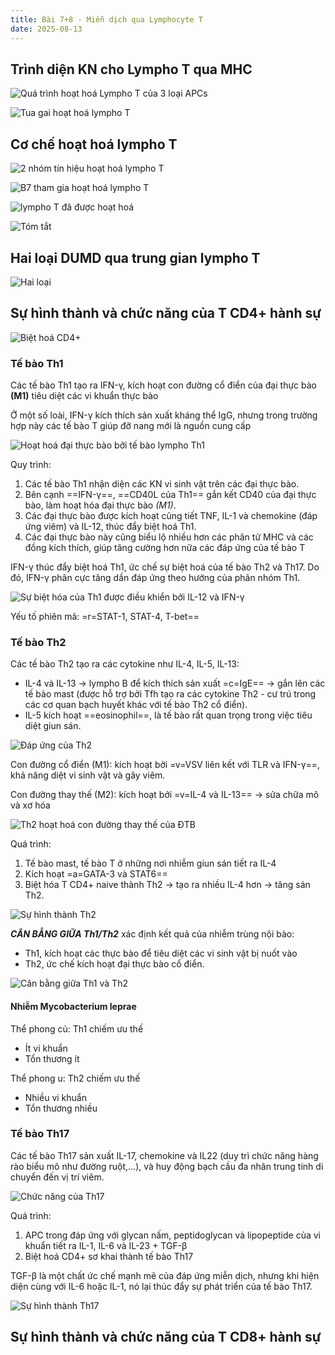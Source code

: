 ```yaml
---
title: Bài 7+8 - Miễn dịch qua Lymphocyte T
date: 2025-08-13
---
```

## Trình diện KN cho Lympho T qua MHC

![Quá trình hoạt hoá Lympho T của 3 loại APCs](/y2/mddc/7-8-apc-hoathoa-t.png)

![Tua gai hoạt hoá lympho T](/y2/mddc/7-8-tua-gai-hoathoa-t.png)

## Cơ chế hoạt hoá lympho T

![2 nhóm tín hiệu hoạt hoá lympho T](/y2/mddc/7-8-tinhieu-hoathoa-t.jpeg)

![B7 tham gia hoạt hoá lympho T](/y2/mddc/7-8-b7-hoathoa-t.png)

![lympho T đã được hoạt hoá](/y2/mddc/7-8-quatrinh-hoathoa-t.png)

![Tóm tắt](/y2/mddc/7-8-tomtat-hoathoa-t.png)

## Hai loại DUMD qua trung gian lympho T

![Hai loại](/y2/mddc/7-8-dapung-cd4-cd8.png)

## Sự hình thành và chức năng của T CD4+ hành sự

![Biệt hoá CD4+](/y2/mddc/7-8-biethoa-cd4.png)
<!-- markdownlint-disable MD018 -->

### Tế bào Th1

Các tế bào Th1 tạo ra IFN-γ, kích hoạt con đường cổ điển của đại thực bào **(M1)** tiêu diệt các vi khuẩn thực bào

Ở một số loài, IFN-γ kích thích sản xuất kháng thể IgG, nhưng trong trường hợp này các tế bào T giúp đỡ nang mới là nguồn cung cấp

![Hoạt hoá đại thực bào bởi tế bào lympho Th1](/y2/mddc/7-8-dtb-dapung-th1.png)

Quy trình:

1. Các tế bào Th1 nhận diện các KN vi sinh vật trên các đại thực bào.
2. Bên cạnh ==IFN-γ==, ==CD40L của Th1== gắn kết CD40 của đại thực bào, làm hoạt hóa đại thực bào *(M1)*.
3. Các đại thực bào được kích hoạt cũng tiết TNF, IL-1 và chemokine (đáp ứng viêm) và IL-12, thúc đẩy biệt hoá Th1.
4. Các đại thực bào này cũng biểu lộ nhiều hơn các phân tử MHC và các đồng kích thích, giúp tăng cường hơn nữa các đáp ứng của tế bào T

IFN-γ thúc đẩy biệt hoá Th1, ức chế sự biệt hoá của tế bào Th2 và Th17.
Do đó, IFN-γ phân cực tăng dần đáp ứng theo hướng của phân nhóm Th1.

![Sự biệt hóa của Th1 được điều khiển bởi IL-12 và IFN-γ](/y2/mddc/7-8-th1-cytokin.png)

Yếu tố phiên mã: =r=STAT-1, STAT-4, T-bet==

### Tế bào Th2

Các tế bào Th2 tạo ra các cytokine như IL-4, IL-5, IL-13:

- IL-4 và IL-13 -> lympho B để kích thích sản xuất =c=IgE== -> gắn lên các tế bào mast (được hỗ trợ bởi Tfh tạo ra các cytokine Th2 - cư trú trong các cơ quan bạch huyết khác với tế bào Th2 cổ điển).
- IL-5 kích hoạt ==eosinophil==, là tế bào rất quan trọng trong việc tiêu diệt giun sán.

![Đáp ứng của Th2](/y2/mddc/7-8-dapung-th2.png)

Con đường cổ điển (M1): kích hoạt bởi =v=VSV liên kết với TLR và IFN-γ==, khả năng diệt vi sinh vật và gây viêm.

Con đường thay thế (M2): kích hoạt bởi =v=IL-4 và IL-13== -> sửa chữa mô và xơ hóa

![Th2 hoạt hoá con đường thay thế của ĐTB](/y2/mddc/7-8-th2-dtb.png)

Quá trình:

1. Tế bào mast, tế bào T ở những nơi nhiễm giun sán tiết ra IL-4
2. Kích hoạt =a=GATA-3 và STAT6==
3. Biệt hóa T CD4+ naive thành Th2 -> tạo ra nhiều IL-4 hơn -> tăng sản Th2.

![Sự hình thành Th2](/y2/mddc/7-8-hinhthanh-th2.jpeg)

***CÂN BẰNG GIỮA Th1/Th2*** xác định kết quả của nhiễm trùng nội bào:

- Th1, kích hoạt các thực bào để tiêu diệt các vi sinh vật bị nuốt vào
- Th2, ức chế kích hoạt đại thực bào cổ điển.

![Cân bằng giữa Th1 và Th2](/y2/mddc/7-8-cb-th1-th2.png)

#### Nhiễm Mycobacterium leprae

Thể phong củ: Th1 chiếm ưu thế

- Ít vi khuẩn
- Tổn thương ít

Thể phong u: Th2 chiếm ưu thế

- Nhiều vi khuẩn
- Tổn thương nhiều

### Tế bào Th17

Các tế bào Th17 sản xuất IL-17, chemokine và IL22 (duy trì chức năng
hàng rào biểu mô như đường ruột,...), và huy động bạch cầu đa nhân trung tính di chuyển đến vị trí viêm.

![Chức năng của Th17](/y2/mddc/7-8-chucnang-th17.jpeg)

Quá trình:

1. APC trong đáp ứng với glycan nấm, peptidoglycan và lipopeptide của vi khuẩn tiết ra IL-1, IL-6 và IL-23 + TGF-β
2. Biệt hoá CD4+ sơ khai thành tế bào Th17

TGF-β là một chất ức chế mạnh mẽ của đáp ứng miễn dịch, nhưng khi hiện diện cùng với IL-6 hoặc IL-1, nó lại thúc đẩy sự phát triển của tế bào Th17.

![Sự hình thành Th17](/y2/mddc/7-8-hinhthanh-th17.jpeg)

## Sự hình thành và chức năng của T CD8+ hành sự
